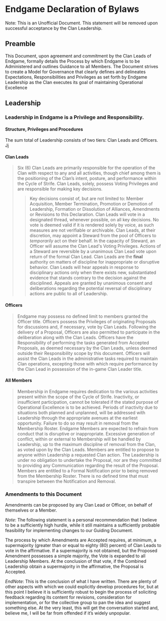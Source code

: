 # Endgame Declaration of Bylaws

Note: This is an Unofficial Document. This statement will be removed upon successful acceptance by the Clan Leadership.

## Preamble

This Document, upon agreement and commitment by the Clan Leads of Endgame, formally details the Process by which Endgame is to be Administered and outlines Guidance to all Members. The Document strives to create a Model for Governance that clearly defines and delineates Expectations, Responsibilities and Privileges as set forth by Endgame Leadership as the Clan executes its goal of maintaining Operational Excellence

## Leadership
### Leadership in Endgame is a Privilege and Responsibility.

#### Structure, Privileges and Procedures

The sum total of Leadership consists of two tiers: Clan Leads and Officers.
Jj
#### Clan Leads
> Six (6) Clan Leads are primarily responsible for the operation of the Clan with respect to any and all activities, though chief among them is the positioning of the Clan’s intent, posture, and performance within the Cycle of Strife.
> Clan Leads, solely, possess Voting Privileges and are responsible for making key decisions.
>> Key decisions consist of, but are not limited to: Member Acquisition, Member Termination, Promotion or Demotion of Leadership, Formation or Dissolution of Alliances, Amendments or Revisions to this Declaration.
> Clan Leads will vote in a designated thread, whenever possible, on all key decisions. No vote is deemed valid if it is rendered solely by voice, as such measures are not verifiable or archivable.
> Clan Leads, at their discretion, may appoint a Steward from the pool of Officers to *temporarily* act on their behalf. 
> In the capacity of Steward, an Officer will assume the Clan Lead's Voting Privileges. 
>> Actions of a Steward are reversible by a unanimous Clan Lead vote upon return of the formal Clan Lead.
> Clan Leads are the **final** authority on matters of discipline for inappropriate or disruptive behavior.
> Clan Leads will hear appeals in response to disciplinary actions only when there exists new, substantiated evidence that stands contrary to the decision against the disciplined.
> Appeals are granted by unanimous consent and deliberations regarding the potential reversal of disciplinary actions are public to all of Leadership.

#### Officers
> Endgame may possess no defined limit to members granted the Officer title. 
> Officers possess the Privileges of originating Proposals for discussions and, if necessary, vote by Clan Leads.
> Following the delivery of a Proposal, Officers are also permitted to participate in the deliberation along with the Clan Leads.
> Officers have the Responsibility of performing the tasks generated from Accepted Proposals, as deemed necessary by the Clan Leads, unless deemed outside their Responsibility scope by this document.
> Officers will assist the Clan Leads in the administrative tasks required to maintain Clan operations, excepting those with which require performance by the Clan Lead in possession of the in-game Clan Leader title.

#### All Members
> Membership in Endgame requires dedication to the various activities present within the scope of the Cycle of Strife. Inactivity, or insufficient participation, cannot be tolerated if the stated purpose of Operational Excellence is to be achieved.
> Periods of inactivity due to situations both planned and unplanned, will be addressed with Leadership through the appropriate avenues at the earliest opportunity. Failure to do so may result in removal from the Membership Roster.
> Endgame Members are expected to refrain from conduct that is disruptive or inappropriate. Excessive generation of conflict, within or external to Membership will be handled by Leadership, up to the maximum discipline of removal from the Clan, as voted upon by the Clan Leads.
> Members are entitled to propose to anyone within Leadership a requested Clan action. The Leadership is under no obligation to undertake the Proposal, nor are they committed to providing any Communication regarding the result of the Proposal.
> Members are entitled to a Formal Notification prior to being removed from the Membership Roster. There is no defined time that must transpire between the Notification and Removal.

### Amendments to this Document
Amendments can be proposed by any Clan Lead or Officer,  on behalf of themselves or a Member. 

_Note_: The following statement is a personal recommendation that I believe to be a sufficiently high hurdle, while it still maintains a sufficiently probable feasibility for implementing changes to our Guiding Document.

The process by which Amendments are Accepted requires, at minimum, a supermajority (greater than or equal to eighty (80) percent) of Clan Leads to vote in the affirmative. If a supermajority is not obtained, but the Proposed Amendment possesses a simple majority, the Vote is expanded to all Leadership Members. At the conclusion of that vote, if the Combined Leadership obtain a supermajority in the affirmative, the Proposal is Accepted.

_EndNote_: This is the conclusion of what I have written. There are plenty of other aspects with which we could explicitly develop procedures for, but at this point I believe it is sufficiently robust to begin the process of soliciting feedback regarding its content for revisions, consideration for implementation, or for the collective group to pan the idea and suggest something else. At the very least, this will get the conversation started and, believe me, I will be far from offended if it’s widely unpopular.
